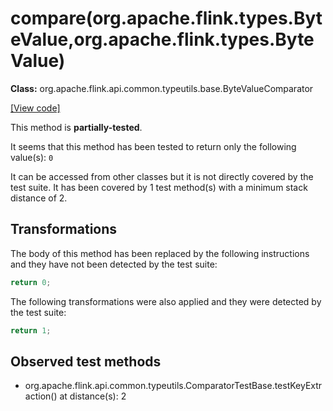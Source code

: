 # compare(org.apache.flink.types.ByteValue,org.apache.flink.types.ByteValue)

**Class:** org.apache.flink.api.common.typeutils.base.ByteValueComparator

[[View code]](https://github.com/apache/flink/blob/740f711c4ec9c4b7cdefd01c9f64857c345a68a1/flink-core/src/main/java//org/apache/flink/api/common/typeutils/base/ByteValueComparator.java#L75)

This method is **partially-tested**.

It seems that this method has been tested to return only the following value(s): `0`


It can be accessed from other classes but it is not directly covered by the test suite. 
It has been covered by 1 test method(s) with a minimum stack distance of 2.

## Transformations


The body of this method has been replaced by the following instructions and they have not been detected by the test suite:

```Java
return 0;
```

The following transformations were also applied and they were detected by the test suite:

```Java
return 1;
```





## Observed test methods

* org.apache.flink.api.common.typeutils.ComparatorTestBase.testKeyExtraction() at distance(s): 2

